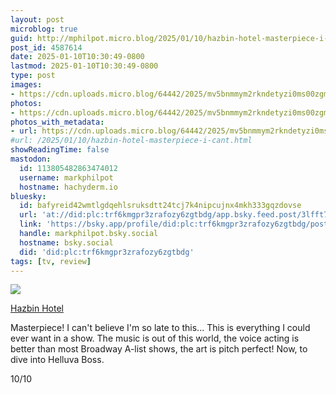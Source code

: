 ```yaml
---
layout: post
microblog: true
guid: http://mphilpot.micro.blog/2025/01/10/hazbin-hotel-masterpiece-i-cant.html
post_id: 4587614
date: 2025-01-10T10:30:49-0800
lastmod: 2025-01-10T10:30:49-0800
type: post
images:
- https://cdn.uploads.micro.blog/64442/2025/mv5bnmmym2rkndetyzi0ms00zgm3lwi1yzyty2y0yzezmgy3ntlmxkeyxkfqcgc.-v1-fmjpg-u.jpg
photos:
- https://cdn.uploads.micro.blog/64442/2025/mv5bnmmym2rkndetyzi0ms00zgm3lwi1yzyty2y0yzezmgy3ntlmxkeyxkfqcgc.-v1-fmjpg-u.jpg
photos_with_metadata:
- url: https://cdn.uploads.micro.blog/64442/2025/mv5bnmmym2rkndetyzi0ms00zgm3lwi1yzyty2y0yzezmgy3ntlmxkeyxkfqcgc.-v1-fmjpg-u.jpg
#url: /2025/01/10/hazbin-hotel-masterpiece-i-cant.html
showReadingTime: false
mastodon:
  id: 113805482863474012
  username: markphilpot
  hostname: hachyderm.io
bluesky:
  id: bafyreid42wmtlgdqehlsruksdtt24tcj7k4nipcujnx4mkh333gqzdovse
  url: 'at://did:plc:trf6kmgpr3zrafozy6zgtbdg/app.bsky.feed.post/3lfft7vuhg42z'
  link: 'https://bsky.app/profile/did:plc:trf6kmgpr3zrafozy6zgtbdg/post/3lfft7vuhg42z'
  handle: markphilpot.bsky.social
  hostname: bsky.social
  did: 'did:plc:trf6kmgpr3zrafozy6zgtbdg'
tags: [tv, review]
---
```

![](https://micro.markphilpot.com/uploads/2025/mv5bnmmym2rkndetyzi0ms00zgm3lwi1yzyty2y0yzezmgy3ntlmxkeyxkfqcgc.-v1-fmjpg-u.jpg)

[Hazbin Hotel](https://hazbinhotel.com/)

Masterpiece! I can't believe I'm so late to this... This is everything I could ever want in a show. The music is out of this world, the voice acting is better than most Broadway A-list shows, the art is pitch perfect! Now, to dive into Helluva Boss.

10/10

